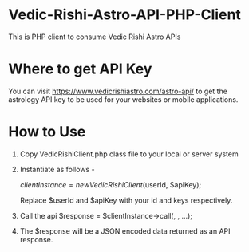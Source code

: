 Vedic-Rishi-Astro-API-PHP-Client
================================

This is PHP client to consume Vedic Rishi Astro APIs

Where to get API Key
====================

You can visit https://www.vedicrishiastro.com/astro-api/ to get the astrology API key to be used for your websites or
mobile applications.

How to Use
==========

1. Copy VedicRishiClient.php class file to your local or server system
2. Instantiate as follows -

    $clientInstance = new VedicRishiClient($userId, $apiKey);

    Replace $userId and $apiKey with your id and keys respectively.
3. Call the api
    $response = $clientInstance->call(<apiName>, <date>, <month>...);

4. The $response will be a JSON encoded data returned as an API response.
